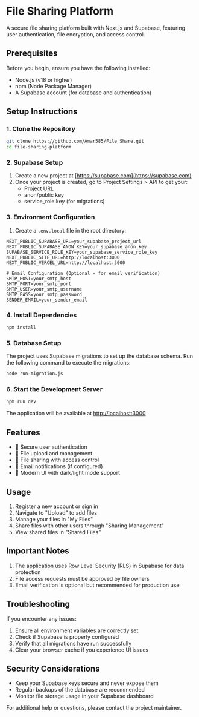 # File Sharing Platform

A secure file sharing platform built with Next.js and Supabase, featuring user authentication, file encryption, and access control.

## Prerequisites

Before you begin, ensure you have the following installed:
- Node.js (v18 or higher)
- npm (Node Package Manager)
- A Supabase account (for database and authentication)

## Setup Instructions

### 1. Clone the Repository

```bash
git clone https://github.com/Amar585/File_Share.git
cd file-sharing-platform
```

### 2. Supabase Setup

1. Create a new project at [https://supabase.com](https://supabase.com)
2. Once your project is created, go to Project Settings > API to get your:
   - Project URL
   - anon/public key
   - service_role key (for migrations)

### 3. Environment Configuration

1. Create a `.env.local` file in the root directory:

```env
NEXT_PUBLIC_SUPABASE_URL=your_supabase_project_url
NEXT_PUBLIC_SUPABASE_ANON_KEY=your_supabase_anon_key
SUPABASE_SERVICE_ROLE_KEY=your_supabase_service_role_key
NEXT_PUBLIC_SITE_URL=http://localhost:3000
NEXT_PUBLIC_VERCEL_URL=http://localhost:3000

# Email Configuration (Optional - for email verification)
SMTP_HOST=your_smtp_host
SMTP_PORT=your_smtp_port
SMTP_USER=your_smtp_username
SMTP_PASS=your_smtp_password
SENDER_EMAIL=your_sender_email
```

### 4. Install Dependencies

```bash
npm install
```

### 5. Database Setup

The project uses Supabase migrations to set up the database schema. Run the following command to execute the migrations:

```bash
node run-migration.js
```

### 6. Start the Development Server

```bash
npm run dev
```

The application will be available at [http://localhost:3000](http://localhost:3000)

## Features

- 🔐 Secure user authentication
- 📁 File upload and management
- 🔄 File sharing with access control
- 📧 Email notifications (if configured)
- 🎨 Modern UI with dark/light mode support

## Usage

1. Register a new account or sign in
2. Navigate to "Upload" to add files
3. Manage your files in "My Files"
4. Share files with other users through "Sharing Management"
5. View shared files in "Shared Files"

## Important Notes

1. The application uses Row Level Security (RLS) in Supabase for data protection
2. File access requests must be approved by file owners
3. Email verification is optional but recommended for production use

## Troubleshooting

If you encounter any issues:

1. Ensure all environment variables are correctly set
2. Check if Supabase is properly configured
3. Verify that all migrations have run successfully
4. Clear your browser cache if you experience UI issues

## Security Considerations

- Keep your Supabase keys secure and never expose them
- Regular backups of the database are recommended
- Monitor file storage usage in your Supabase dashboard

For additional help or questions, please contact the project maintainer.
